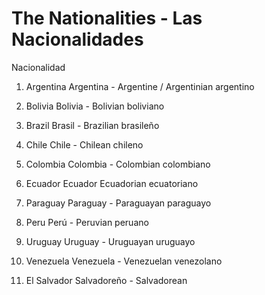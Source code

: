 The Nationalities - Las Nacionalidades 
====
Nacionalidad
1. Argentina
Argentina - Argentine / Argentinian
argentino

2. Bolivia
Bolivia - Bolivian
boliviano

3. Brazil
Brasil - Brazilian
brasile&#xF1;o

4. Chile
Chile - Chilean
chileno

5. Colombia
Colombia - Colombian
colombiano

6. Ecuador
Ecuador&#x9;Ecuadorian
ecuatoriano

7. Paraguay
Paraguay - Paraguayan
paraguayo

8. Peru
Per&#xFA; - Peruvian
peruano

9. Uruguay
Uruguay - Uruguayan
uruguayo

10. Venezuela
Venezuela - Venezuelan
venezolano

11. El Salvador
Salvadore&#xF1;o - Salvadorean

